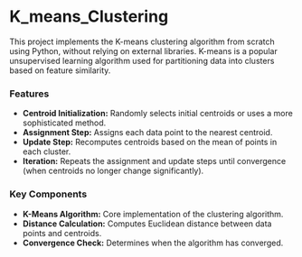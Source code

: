 # K_means_Clustering
This project implements the K-means clustering algorithm from scratch using Python, without relying on external libraries. 
K-means is a popular unsupervised learning algorithm used for partitioning data into clusters based on feature similarity.

### Features
- **Centroid Initialization:** Randomly selects initial centroids or uses a more sophisticated method.
- **Assignment Step:** Assigns each data point to the nearest centroid.
- **Update Step:** Recomputes centroids based on the mean of points in each cluster.
- **Iteration:** Repeats the assignment and update steps until convergence (when centroids no longer change significantly).

### Key Components
- **K-Means Algorithm:** Core implementation of the clustering algorithm.
- **Distance Calculation:** Computes Euclidean distance between data points and centroids.
- **Convergence Check:** Determines when the algorithm has converged.


